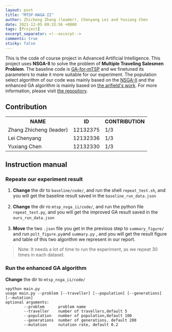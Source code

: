 ```yaml
---
layout: post
title: "MTSP-NAGA-II"
author: Zhicheng Zhang (leader), Chenyang Lei and Yuxiang Chen
date: 2021-12-05 09:33:56 +0800
tags: [Project]
excerpt_separator: <!--excerpt-->
comments: true
sticky: false
---
```


This is the code of course project in Advanced Artificial Intelligence. This project uses **NSGA-II** to solve the problem of **Multiple Traveling Salesmen Problem**.<!--excerpt--> The baseline code is [GA-for-mTSP](https://github.com/Anupal/GA-for-mTSP) and we finetuned its parameters to make it more suitable for our experiment. The population select algorithm of our code was mainly based on the [NSGA-II](https://github.com/haris989/NSGA-II) and the enhanced GA algorithm is mainly based on [the arifield's work](ttps://github.com/ariefield/MTSP-Genetic). For more information, please visit [the repository](https://github.com/ZZwarn1998/MTSP_NSGA_II).  

## Contribution

<table>
<tr>
    <th>NAME</th>
    <th>ID</th>
    <th>CONTRIBUTION</th>
</tr>
<tr>
    <td>Zhang Zhicheng (leader)</td>
    <td>12132375</td>
    <td>1/3</td>
</tr>
<tr>
    <td>Lei Chenyang</td>
    <td>12132336</td>
    <td>1/3</td>
</tr>
<tr>
    <td>Yuxiang Chen</td>
    <td>12132330</td>
    <td>1/3</td>
</tr>
</table>

## Instruction manual
### Repeate our experiment result
1. **Change** the dir to `baseline/code/`, and run the shell `repeat_test.sh`, and
 you will get the baseline result saved in the `baseline_run_data.json`<br/><br/>
2. **Change** the dir ro `mtsp_nsga_ii/code/`, and run the python file `repeat_test.py`, and
you will get the improved GA result saved in the `ours_run_data.json`<br/><br/>
3. **Move** the two `.json` file you get in the previous step to `summary_figure/` and run `polt_figure.py`and `summary.py` , and you will get the result figure and table of this two algorithm we represent in  our report.

> Note: It needs a lot of time to run the experiment, as we repeat 30 times in each dataset.

### Run the enhanced GA algorithm
**Change** the dir to `mtsp_nsga_ii/code/`
 ```
 >python main.py 
 usage main.py --problem [--traveller] [--population] [--generations] [--mutation]
 optional arguments:
         --problem      problem name
         --traveller    number of travellers,default 5
         --population   number of population,default 100
         --generations  number of generations, default 200
         --mutation     nutation rate, default 0.2
 ```
 
<!-- * If you just want to obtain the results of six data sets stored in **mtsp_nsga_ii/data**, you can run **mtsp_nsga_ii/code/repeat_test.py**.   
* If you add a new data set in **mtsp_nsga_ii/data**, please remember to add the the name of new data set to the parameter  **`problem_name_list`**, which can be found in **mtsp_nsga_ii/code/repeat_test.py**, and then run **mtsp_nsga_ii/code/repeat_test.py**.  
* If you want to modify **the number of traveling salesman**, **the number of populations**, **the number of trainings**, **mutation rate**, and **the number of program repetitions**, you can modify **`num_travellers`**, **`population_size`** , **`generations`**, **`mutation_rate`** and **`repeat_times`** separately. You can find them in **mtsp_nsga_ii/code/repeat_test.py**. -->

<!-- ## File manifest  
─MTSP_NSGA_II-master
    │  README.md
    │
    ├─.idea
    │  │  .gitignore
    │  │  deployment.xml
    │  │  misc.xml
    │  │  modules.xml
    │  │  MTSP_NSGA_II.iml
    │  │  other.xml
    │  │  vcs.xml
    │  │  workspace.xml
    │  │
    │  └─inspectionProfiles
    │          profiles_settings.xml
    │          Project_Default.xml
    │
    ├─baseline
    │  │  dustbin.py
    │  │  galogic.py
    │  │  globals.py
    │  │  main.py
    │  │  nodenum.py
    │  │  population.py
    │  │  README.md
    │  │  repeat_test.sh
    │  │  route.py
    │  │  routemanager.py
    │  │
    │  └─data
    │          mtsp100.txt
    │          mtsp150.txt
    │          mtsp51.txt
    │          pr152.txt
    │          pr226.txt
    │          pr76.txt
    │
    ├─code
    │  └─__pycache__
    │          chromosome.cpython-36.pyc
    │          GA.cpython-36.pyc
    │          globalManager.cpython-36.pyc
    │          Node.cpython-36.pyc
    │          nodeManager.cpython-36.pyc
    │          Population.cpython-36.pyc
    │          test.cpython-36.pyc
    │          test2.cpython-36.pyc
    │
    ├─mtsp_nsga_ii
    │  ├─code
    │  │      chromosome.py
    │  │      ga.py
    │  │      node.py
    │  │      nodemanager.py
    │  │      nsga_ii.py
    │  │      repeat_test.py
    │  │
    │  └─data
    │          mtsp100.txt
    │          mtsp150.txt
    │          mtsp51.txt
    │          pr152.txt
    │          pr226.txt
    │          pr76.txt
    │
    └─summary_figure
            baseline_run_data.json
            ours_run_data.json
            plot_figure.py
            summary.py
            unite.svg   -->
                 
                   
   
